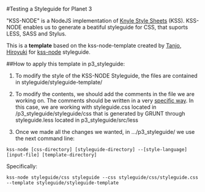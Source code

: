 #Testing a Styleguide for Planet 3
 
"KSS-NODE" is a NodeJS implementation of [Knyle Style Sheets](https://github.com/kneath/kss) (KSS).
KSS-NODE enables us to generate a beatiful styleguide for CSS, that suports LESS, SASS and Stylus.

This is a **template** based on the kss-node-template created by [Tanjo, Hiroyuki](https://github.com/htanjo)
for [kss-node](https://github.com/hughsk/kss-node) styleguide.

##How to apply this template in p3_styleguide:

1. To modify the style of the KSS-NODE Styleguide, the files are contained in styleguide/styleguide-template/

2. To modify the contents, we should add the comments in the file we are working on. 
The comments should be written in a very [specific way](https://github.com/kneath/kss/blob/master/SPEC.md).
In this case, we are working with styleguide.css located in /p3_styleguide/styleguide/css
that is generated by GRUNT through styleguide.less located in p3_styleguide/src/less

3. Once we made all the changes we wanted, in .../p3_styleguide/ we use the next command line:

`kss-node [css-directory] [styleguide-directory] --[style-language] [input-file] [template-directory]`

Specifically:

`kss-node styleguide/css styleguide --css styleguide/css/styleguide.css --template styleguide/styleguide-template`


